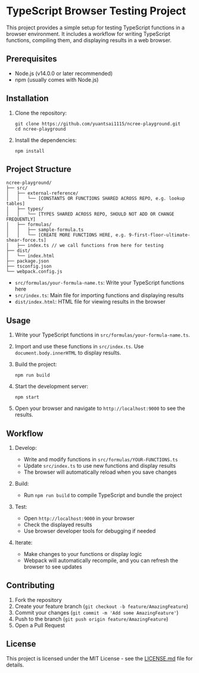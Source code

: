 # TypeScript Browser Testing Project

This project provides a simple setup for testing TypeScript functions in a browser environment. It includes a workflow for writing TypeScript functions, compiling them, and displaying results in a web browser.

## Prerequisites

- Node.js (v14.0.0 or later recommended)
- npm (usually comes with Node.js)

## Installation

1. Clone the repository:
   ```
   git clone https://github.com/yuantsai1115/ncree-playground.git
   cd ncree-playground
   ```

2. Install the dependencies:
   ```
   npm install
   ```

## Project Structure

```
ncree-playground/
├── src/
│   ├── external-reference/
│   │   └── [CONSTANTS OR FUNCTIONS SHARED ACROSS REPO, e.g. lookup tables]
│   ├── types/
│   │   └── [TYPES SHARED ACROSS REPO, SHOULD NOT ADD OR CHANGE FREQUENTLY]
│   ├── formulas/
│   │   ├── sample-formula.ts
│   │   └── [CREATE MORE FUNCTIONS HERE, e.g. 9-first-floor-ultimate-shear-force.ts]
│   ├── index.ts // we call functions from here for testing
├── dist/
│   └── index.html
├── package.json
├── tsconfig.json
└── webpack.config.js
```

- `src/formulas/your-formula-name.ts`: Write your TypeScript functions here
- `src/index.ts`: Main file for importing functions and displaying results
- `dist/index.html`: HTML file for viewing results in the browser

## Usage

1. Write your TypeScript functions in `src/formulas/your-formula-name.ts`.

2. Import and use these functions in `src/index.ts`. Use `document.body.innerHTML` to display results.

3. Build the project:
   ```
   npm run build
   ```

4. Start the development server:
   ```
   npm start
   ```

5. Open your browser and navigate to `http://localhost:9000` to see the results.

## Workflow

1. Develop:
   - Write and modify functions in `src/formulas/YOUR-FUNCTIONS.ts`
   - Update `src/index.ts` to use new functions and display results
   - The browser will automatically reload when you save changes

2. Build:
   - Run `npm run build` to compile TypeScript and bundle the project

3. Test:
   - Open `http://localhost:9000` in your browser
   - Check the displayed results
   - Use browser developer tools for debugging if needed

4. Iterate:
   - Make changes to your functions or display logic
   - Webpack will automatically recompile, and you can refresh the browser to see updates

## Contributing

1. Fork the repository
2. Create your feature branch (`git checkout -b feature/AmazingFeature`)
3. Commit your changes (`git commit -m 'Add some AmazingFeature'`)
4. Push to the branch (`git push origin feature/AmazingFeature`)
5. Open a Pull Request

## License

This project is licensed under the MIT License - see the [LICENSE.md](LICENSE.md) file for details.
